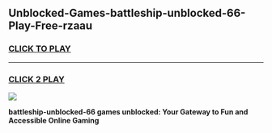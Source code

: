 
## Unblocked-Games-battleship-unblocked-66-Play-Free-rzaau
<h3>
<a href="https://premium76.site?title=battleship-unblocked-66&ref=17A">CLICK TO PLAY</a></h3>
<hr>

<h3>
<a href="https://premium76.site?title=battleship-unblocked-66&ref=17A">CLICK 2 PLAY</a>
  
</h3>

<a href="https://premium76.site?title=battleship-unblocked-66&ref=17A"><img src="https://clearcache.store/games.png"></a>


**battleship-unblocked-66 games unblocked: Your Gateway to Fun and Accessible Online Gaming**
